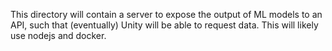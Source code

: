This directory will contain a server to expose the output of ML models to an API, such that (eventually) Unity will be able to request data. This will likely use nodejs and docker.